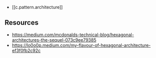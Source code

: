 

- [[c.pattern.architecture]]

## Resources

- https://medium.com/mcdonalds-technical-blog/hexagonal-architectures-the-sequel-073c9ee79385
- https://lo0o0p.medium.com/my-flavour-of-hexagonal-architecture-ef3f0fb2c92c